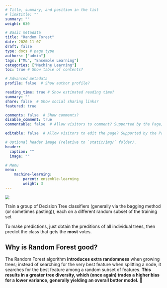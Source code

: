 ```yaml
---
# Title, summary, and position in the list
# linktitle: ""
summary: ""
weight: 630

# Basic metadata
title: "Random Forest"
date: 2020-11-07
draft: false
type: docs # page type
authors: ["admin"]
tags: ["ML", "Ensemble Learning"]
categories: ["Machine Learning"]
toc: true # Show table of contents?

# Advanced metadata
profile: false  # Show author profile?

reading_time: true # Show estimated reading time?
summary: ""
share: false  # Show social sharing links?
featured: true

comments: false  # Show comments?
disable_comment: true
commentable: false  # Allow visitors to comment? Supported by the Page, Post, and Docs content types.

editable: false  # Allow visitors to edit the page? Supported by the Page, Post, and Docs content types.

# Optional header image (relative to `static/img/` folder).
header:
  caption: ""
  image: ""

# Menu
menu: 
    machine-learning:
        parent: ensemble-learning
        weight: 3
---
```


<img src="https://i.stack.imgur.com/iY55n.jpg" style="zoom:80%; background-color:white">

Train a group of Decision Tree classifiers (generally via the bagging method (or sometimes pasting)), each on a different random subset of the training set


To make predictions, just obtain the preditions of all individual trees, then predict the class that gets the **most** votes.

## Why is Random Forest good?

The Random Forest algorithm **introduces extra randomness** when growing trees; instead of searching for the very best feature when splitting a node, it searches for the best feature among a random subset of features. **This results in a greater tree diversity, which (once again) trades a higher bias for a lower variance, generally yielding an overall better model.** 👏